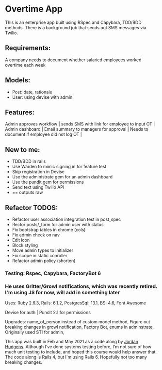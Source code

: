 # Overtime App
This is an enterprise app built using RSpec and Capybara, TDD/BDD methods. There is a background job that sends out SMS messages via Twilio.
 

## Requirements:
A company needs to document whether salaried employees worked overtime each week

## Models: 
* Post: date, rationale
* User: using devise with admin

## Features:
Admin approves workflow | 
sends SMS with link for employee to input OT | 
Admin dashboard | 
Email summary to managers for approval | 
Needs to document if employee did not log OT | 

## New to me:
* TDD/BDD in rails
* Use Warden to mimic signing in for feature test
* Skip registration in Devise
* Use the administrate gem for an admin dashboard
* Use the pundit gem for permissions
* Send text using Twilio API
* == outputs raw

## Refactor TODOS:
- Refactor user association integration test in post_spec
- Rector posts/_form for admin user with status
- Fix bootstrap tables in chrome (cols)
- Fix admin check on nav
- Edit icon
- Block styling
- Move admin types to initializer
- Fix scope in static conroller
- Refactor admin policy (shorten)


### Testing: Rspec, Capybara, FactoryBot 6

### He uses Gritter/Growl notifications, which was recently retired. I'm using JS for now, will add in something later

Uses: Ruby 2.6.3, Rails: 6.1.2, PostgresSql: 13.1, BS: 4.6, Font Awesome

Devise for auth |
Pundit 2.1 for permissions

Upgrades:  name_of_person instead of custom model method, 
Figure out breaking changes in growl notification, Factory Bot, enums in adminstrate,
Originally used STI for admin,

This app was built in Feb and May 2021 as a code along by [Jordan Hudgens](https://www.udemy.com/course/professional-ruby-on-rails-coding-course/learn/lecture/5529548#overview). Although I've done systems testing before, I'm not sure of how much unit testing to include, and hoped this course would help answer that. The code along is Rails 4, but I'm using Rails 6. Hopefully not too many breaking changes. 

